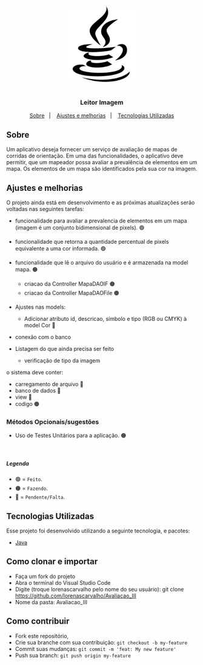 <h3 align="center">
    <img alt="Logo" title="#logo" width="200px" heigth="100px" src="/assets/imgs/logo_java.png">
    </br>
    </br>
    </br>
    <b>Leitor Imagem</b>  
</h3>
  
<p align="center">
  <a href="#about">Sobre</a>&nbsp;&nbsp;&nbsp;|&nbsp;&nbsp;&nbsp;
  <a href="#features">Ajustes e melhorias</a>&nbsp;&nbsp;&nbsp;|&nbsp;&nbsp;&nbsp;
  <a href="#technologies-used">Tecnologias Utilizadas</a>
</p>

<a id="about"></a>

## Sobre

   Um aplicativo deseja fornecer um serviço de avaliação de mapas de corridas de orientação. Em uma das funcionalidades, o aplicativo deve permitir, que um mapeador possa avaliar a prevalência de elementos em um mapa. Os elementos de um mapa são identificados pela sua cor na imagem.

<a id="features"></a>

## Ajustes e melhorias

O projeto ainda está em desenvolvimento e as próximas atualizações serão voltadas nas seguintes tarefas:

- funcionalidade para avaliar a prevalencia de elementos em um mapa (imagem é um conjunto bidimensional de pixels). 🟢
- funcionalidade que retorna a quantidade percentual de pixels equivalente a uma cor informada. 🟢
- funcionalidade que lê o arquivo do usuário e é armazenada na model mapa. 🟠
  - criacao da Controller MapaDAOIF 🟠
  - criacao da Controller MapaDAOFile 🟠

- Ajustes nas models:
  - Adicionar atributo id, descricao, símbolo e tipo (RGB ou CMYK) à model Cor 🔴

- conexão com o banco

- Listagem do que ainda precisa ser feito
  - verificação de tipo da imagem


o sistema deve conter:

- carregamento de arquivo 🔴
- banco de dados 🔴
- view 🔴
- codigo 🟠

### Métodos Opcionais/sugestões

- Uso de Testes Unitários para a aplicação. 🟠
</br>

##### Legenda
- 🟢 = `Feito`.
- 🟠 = `Fazendo`.
- 🔴 = `Pendente/Falta`.

<a id="technologies-used"></a>

## Tecnologias Utilizadas

Esse projeto foi desenvolvido utilizando a seguinte tecnologia, e pacotes:

- [Java](https://www.java.com/pt-BR/)

<a id="how-to-use"></a>

## Como clonar e importar

- Faça um fork do projeto
- Abra o terminal do Visual Studio Code
- Digite (troque lorenascarvalho pelo nome do seu usuário): git clone https://github.com/lorenascarvalho/Avaliacao_III
- Nome da pasta: Avaliacao_III

<a id="how-to-contribute"></a>

## Como contribuir

- Fork este repositório,
- Crie sua branche com sua contribuição: `git checkout -b my-feature`
- Commit suas mudanças: `git commit -m 'feat: My new feature' `
- Push sua branch: `git push origin my-feature`
